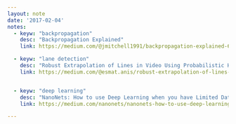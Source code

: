 ```yaml
---
layout: note
date: '2017-02-04'
notes:
  - keyw: "backpropagation"
    desc: "Backpropagation Explained"
    link: https://medium.com/@jmitchell1991/backpropagation-explained-654a1a4fd3d7#.ot5c6fpgm

  - keyw: "lane detection"
    desc: "Robust Extrapolation of Lines in Video Using Probabilistic Hough Transform"
    link: https://medium.com/@esmat.anis/robust-extrapolation-of-lines-in-video-using-linear-hough-transform-edd39d642ddf#.nute2g1bt


  - keyw: "deep learning"
    desc: "NanoNets: How to use Deep Learning when you have Limited Data"
    link: https://medium.com/nanonets/nanonets-how-to-use-deep-learning-when-you-have-limited-data-f68c0b512cab#.lrcmpq1za

---
```

